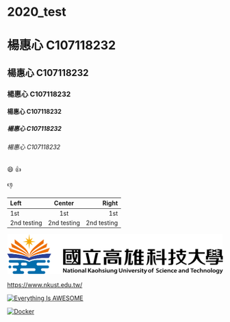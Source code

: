# 2020_test

# 楊惠心 C107118232
## 楊惠心 C107118232
### 楊惠心 C107118232
#### 楊惠心 C107118232
##### 楊惠心 C107118232
###### 楊惠心 C107118232



:smile:
:+1:

:-1:

|Left | Center | Right |
|:----|:------:|-------:|
|1st  | 1st    | 1st  |
|2nd testing |2nd testing|2nd testing|

[![NKUST](nkust.png)](https://www.nkust.edu.tw/)

<https://www.nkust.edu.tw/>

[![Everything Is AWESOME](https://img.youtube.com/vi/StTqXEQ2l-Y/0.jpg)](https://www.youtube.com/watch?v=StTqXEQ2l-Y "Everything Is AWESOME")

[![Docker](https://img.youtube.com/vi/sSm2dRarhPo/0.jpg)](https://www.youtube.com/watch?v=sSm2dRarhPo "title")

